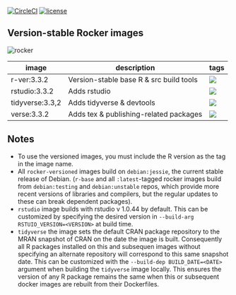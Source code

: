[![CircleCI](https://circleci.com/gh/rocker-org/rocker-versioned.svg?style=svg)](https://circleci.com/gh/rocker-org/rocker-versioned) [![license](https://img.shields.io/badge/license-GPLv2-blue.svg)](https://opensource.org/licenses/GPL-2.0)


## Version-stable Rocker images

![rocker](https://avatars0.githubusercontent.com/u/9100160?v=3&s=200)


image            | description                               | tags 
---------------- | ----------------------------------------  | ---- 
r-ver:3.3.2      |  Version-stable base R & src build tools  | [![](https://images.microbadger.com/badges/image/rocker/r-ver.svg)](https://microbadger.com/images/rocker/r-ver "Get your own image badge on microbadger.com")  
rstudio:3.3.2    |  Adds rstudio                             | [![](https://images.microbadger.com/badges/image/rocker/rstudio.svg)](https://microbadger.com/images/rocker/rstudio "Get your own image badge on microbadger.com")  
tidyverse:3.3,2  |  Adds tidyverse & devtools                | [![](https://images.microbadger.com/badges/image/rocker/tidyverse.svg)](https://microbadger.com/images/rocker/tidyverse "Get your own image badge on microbadger.com")  
verse:3.3.2      |  Adds tex & publishing-related packages   | [![](https://images.microbadger.com/badges/image/rocker/verse.svg)](https://microbadger.com/images/rocker/verse "Get your own image badge on microbadger.com")  


Notes
-----

- To use the versioned images, you must include the R version as the tag in the image name.
- All `rocker-versioned` images build on `debian:jessie`, the current stable release of Debian. (`r-base` and all `:latest`-tagged rocker images build from `debian:testing` and `debian:unstable` repos, which provide more recent versions of libraries and compilers, but the regular updates to these can break dependent packages).
- `rstudio` image builds with rstudio v 1.0.44 by default. This can be customized by specifying the desired version in `--build-arg RSTUIO_VERSION=<VERSION>` at build time.
- `tidyverse` the image sets the default CRAN package repository to the MRAN snapshot of CRAN on the date the image is built.  Consequently all R packages installed on this and subsequen images without specifying an alternate repository will correspond to this same snapshot date. This can be customized with the `--build-dep BUILD_DATE=<DATE>` argument when building the `tidyverse` image locally. This ensures the version of any R package remains the same when this or subsequent docker images are rebuilt from their Dockerfiles.


